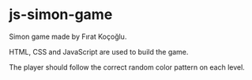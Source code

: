 # js-simon-game

Simon game made by Fırat Koçoğlu.

HTML, CSS and JavaScript are used to build the game.

The player should follow the correct random color pattern on each level.
